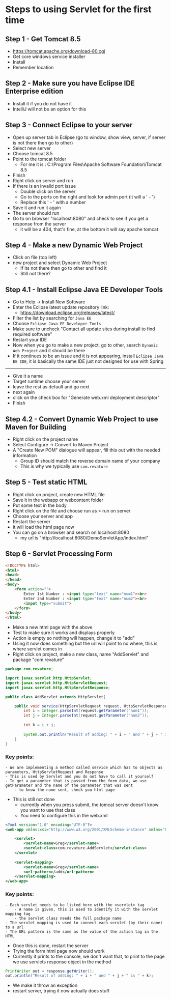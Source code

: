# Steps to using Servlet for the first time

## Step 1 - Get Tomcat 8.5

- https://tomcat.apache.org/download-80.cgi
- Get core windows service installer
- Install
- Remember location

## Step 2 - Make sure you have Eclipse IDE Enterprise edition
	
- Install it if you do not have it
- IntelliJ will not be an option for this

## Step 3 - Connect Eclipse to your server

- Open up server tab in Eclipse (go to window, show view, server, if server is not there then go to other)
- Select new server
- Choose tomcat 8.5
- Point to the tomcat folder
	- For me it is : C:\Program Files\Apache Software Foundation\Tomcat 8.5
- Finish
- Right click on server and run
- If there is an invalid port issue
	- Double click on the server
	- Go to the ports on the right and look for admin port (it will a ' - ')
	- Replace this ' - ' with a number
- Save it and run it again
- The server should run
- Go to on browser "localhost:8080" and check to see if you get a response from the server
	- it will be a 404, that's fine, at the bottom it will say apache tomcat

## Step 4 - Make a new Dynamic Web Project
	
- Click on file (top left)
- new project and select Dynamic Web Project
	- If its not there then go to other and find it
	- Still not there?

## Step 4.1 - Install Eclipse Java EE Developer Tools

- Go to Help -> Install New Software
- Enter the Eclipse latest update repository link:
	- https://download.eclipse.org/releases/latest/
- Filter the list by searching for `Java EE`
- Choose `Eclipse Java EE Developer Tools`
- Make sure to uncheck "Contact all update sites during install to find required software"
- Restart your IDE
- Now when you go to make a new project, go to other, search `Dynamic Web Project` and it should be there
- If it continues to be an issue and it is not appearing, install `Eclipse Java EE IDE`, it is basically the same IDE just not designed for use with Spring

---

- Give it a name
- Target runtime choose your server
- leave the rest as default and go next
- next again
- click on the check box for "Generate web.xml deployment descriptor"
- Finish

## Step 4.2 - Convert Dynamic Web Project to use Maven for Building

- Right click on the project name
- Select Configure -> Convert to Maven Project
- A "Create New POM" dialogue will appear, fill this out with the needed information
	- Group ID should match the reverse domain name of your company
	- This is why we typically use `com.revature`

## Step 5 - Test static HTML
	
- Right click on project, create new HTML file
- Save it in the webapp or webcontent folder
- Put some text in the body
- Right click on the file and choose run as > run on server
- Choose your server and app
- Restart the server
- it will load the html page now
- You can go on a browser and search on localhost:8080
	- my url is "http://localhost:8080/DemoServletApp/index.html"

## Step 6 - Servlet Processing Form

```html
<!DOCTYPE html>
<html>
<head>
</head>
<body>
	<form action="">
		Enter 1st Number : <input type="text" name="num1"><br>
		Enter 2nd Number : <input type="text" name="num2"><br>
		<input type="submit">
	</form>
</body>
</html>
```

- Make a new html page with the above
- Test to make sure it works and displays properly
- Action is empty so nothing will happen, change it to "add"
- Using it now does something but the url will point to no where, this is where servlet comes in
- Right click on project, make a new class, name "AddServlet" and package "com.revature"

```java
package com.revature;

import javax.servlet.http.HttpServlet;
import javax.servlet.http.HttpServletRequest;
import javax.servlet.http.HttpServletResponse;

public class AddServlet extends HttpServlet{

	public void service(HttpServletRequest request, HttpServletResponse response) {
		int i = Integer.parseInt(request.getParameter("num1"));
		int j = Integer.parseInt(request.getParameter("num2"));
		
		int k = i + j;
		
		System.out.println("Result of adding: " + i + " and " + j + " is " + k);
	}
}
```

### Key points:
	- We are implementing a method called service which has to objects as parameters, HttpServletRequest and Response
	- This is used by Servlet and you do not have to call it yourself
	- To get a parameter that is passed from the form data, we use getParameter and the name of the parameter that was sent
		- to know the name sent, check you html page
- This is still not done
	- currently when you press submit, the tomcat server doesn't know you want to use that class
	- You need to configure this in the web.xml

```xml
<?xml version="1.0" encoding="UTF-8"?>
<web-app xmlns:xsi="http://www.w3.org/2001/XMLSchema-instance" xmlns="http://xmlns.jcp.org/xml/ns/javaee" xsi:schemaLocation="http://xmlns.jcp.org/xml/ns/javaee http://xmlns.jcp.org/xml/ns/javaee/web-app_3_1.xsd" id="WebApp_ID" version="3.1">

	<servlet>
		<servlet-name>Greg</servlet-name>
		<servlet-class>com.revature.AddServlet</servlet-class>
	</servlet>
	
	<servlet-mapping>
		<servlet-name>Greg</servlet-name>
		<url-pattern>/add</url-pattern>
	</servlet-mapping>
</web-app>
```

### Key points:
	- Each servlet needs to be listed here with the <servlet> tag
		- A name is given, this is used to identify it with the servlet mapping tag
		- the servlet class needs the full package name
	- The servlet mapping is used to connect each servlet (by their name) to a url
	- The URL pattern is the same as the value of the action tag in the HTML
- Once this is done, restart the server
- Trying the form html page now should work
- Currently it prints to the console, we don't want that, to print to the page we use servlets response object in the method

```java
PrintWriter out = response.getWriter();
out.println("Result of adding: " + i + " and " + j + " is " + k);
```

- We make it throw an exception
- restart server, trying it now actually does stuff
